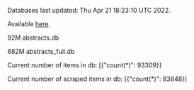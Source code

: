 Databases last updated: Thu Apr 21 18:23:10 UTC 2022. 

Available [here](https://github.com/cbeauhilton/ash-db/releases).


92M	abstracts.db

682M	abstracts_full.db

Current number of items in db:
[{"count(*)": 93309}]

Current number of scraped items in db:
[{"count(*)": 83848}]
